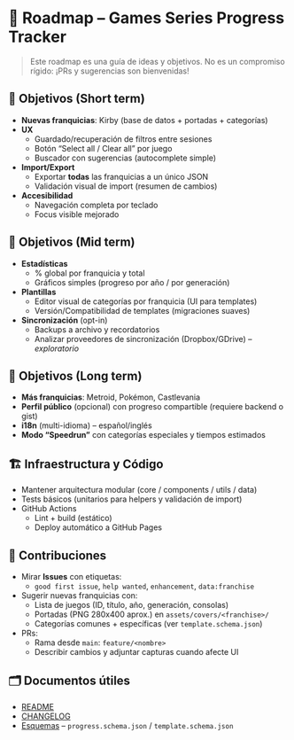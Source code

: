 # 🧭 Roadmap – Games Series Progress Tracker

> Este roadmap es una guía de ideas y objetivos. No es un compromiso rígido: ¡PRs y sugerencias son bienvenidas!

## 🎯 Objetivos (Short term)
- **Nuevas franquicias**: Kirby (base de datos + portadas + categorías)
- **UX**
  - Guardado/recuperación de filtros entre sesiones
  - Botón “Select all / Clear all” por juego
  - Buscador con sugerencias (autocomplete simple)
- **Import/Export**
  - Exportar **todas** las franquicias a un único JSON
  - Validación visual de import (resumen de cambios)
- **Accesibilidad**
  - Navegación completa por teclado
  - Focus visible mejorado

## 🚀 Objetivos (Mid term)
- **Estadísticas**
  - % global por franquicia y total
  - Gráficos simples (progreso por año / por generación)
- **Plantillas**
  - Editor visual de categorías por franquicia (UI para templates)
  - Versión/Compatibilidad de templates (migraciones suaves)
- **Sincronización** (opt-in)
  - Backups a archivo y recordatorios
  - Analizar proveedores de sincronización (Dropbox/GDrive) – *exploratorio*

## 🌌 Objetivos (Long term)
- **Más franquicias**: Metroid, Pokémon, Castlevania
- **Perfil público** (opcional) con progreso compartible (requiere backend o gist)
- **i18n** (multi-idioma) – español/inglés
- **Modo “Speedrun”** con categorías especiales y tiempos estimados

## 🏗️ Infraestructura y Código
- Mantener arquitectura modular (core / components / utils / data)
- Tests básicos (unitarios para helpers y validación de import)
- GitHub Actions
  - Lint + build (estático)
  - Deploy automático a GitHub Pages

## 🤝 Contribuciones
- Mirar **Issues** con etiquetas:
  - `good first issue`, `help wanted`, `enhancement`, `data:franchise`
- Sugerir nuevas franquicias con:
  - Lista de juegos (ID, título, año, generación, consolas)
  - Portadas (PNG 280x400 aprox.) en `assets/covers/<franchise>/`
  - Categorías comunes + específicas (ver `template.schema.json`)
- PRs:
  - Rama desde `main`: `feature/<nombre>`
  - Describir cambios y adjuntar capturas cuando afecte UI

## 🗂️ Documentos útiles
- [README](./README.md)
- [CHANGELOG](./CHANGELOG.md)
- [Esquemas](./data/schemas) – `progress.schema.json` / `template.schema.json`